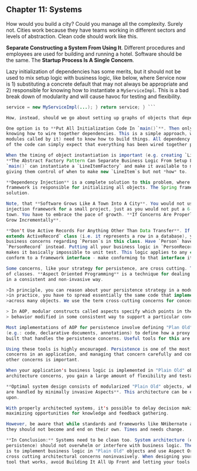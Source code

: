 ## Chapter 11: Systems

How would you build a city? Could you manage all the complexity. Surely not. Cities work because
they have teams working in different sectors and levels of abstraction. Clean code should work like
this.

**Separate Constructing a System From Using It**. Different procedures and employees are used for
building and running a hotel. Software should be the same. The **Startup Process Is A Single
Concern**. 

Lazy initialization of dependencies has some merits, but it should not be used to mix setup logic
with business logic, like below, where Service now is 1) substituting a concrete default that may
not always be appropriate and 2) responsible for knowing how to instantiate a `MyServiceImpl`. This
is a bad break down of modularity and will cause havoc for testing and flexibility.

```java public Service getService() { if (service == null) { // Good enough default for most cases?
service = new MyServiceImpl(...); } return service; } ```

How, instead, should we go about setting up graphs of objects that depend on each other?

One option is to **Put All Initialization Code In `main()`**. Then only one class is responsible for
knowing how to wire together dependencies. This is a simple approach, where only `main()` (and
modules called by it) need to know how to build things. All dependency flows *out* of main. The rest
of the code can simply expect that everything has been wired together properly.

When the timing of object instantiation is important (e.g. creating `LineItem`s to fill an `Order`),
**The Abstract Factory Pattern Can Separate Business Logic From Setup Logic**. In this case,
`main()` can instantiate a `LineItemFactory` and make it available to modules that need `LineItem`s,
giving them control of when to make new `LineItem`s but not *how* to.

**Dependency Injection** is a complete solution to this problem, where a special service or
framework is responsible for initializing all objects. The Spring framework for Java is a popular DI
solution.

Note, that **Software Grows Like A Town Into A City**. You would not use a full featured dependency
injection framework for a small project, just as you would not put a 6-lane highway through a small
town. You have to embrace the pace of growth. **If Concerns Are Properly Separated, Software Can
Grow Incrementally**.

**Don't Use Active Records For Anything Other Than Data Transfer**. If you have a `PersonRecord
extends ActiveRecord` class (i.e. it represents a row in a database), you should not combine your
business concerns regarding `Person`s in this class. Have `Person` have an instance of
`PersonRecord` instead. Putting all your business logic in `PersonRecord` is combining concerns, and
makes it basically impossible to unit test. This logic applies to any class you are making to
conform to a framework interface - make conforming to that interface it's only responsibility.

Some concerns, like your strategy for persistence, are cross cutting. They apply to a large number
of classes. **Aspect Oriented Programming** is a technique for dealing with cross cutting concerns
in a consistent and non-invasive way.

>In principle, you can reason about your persistence strategy in a modular, encapsulated way. Yet,
>in practice, you have to spread essentially the same code that implements the persistence strategy
>across many objects. We use the term cross-cutting concerns for concerns like these.

> In AOP, modular constructs called aspects specify which points in the system should have their
> behavior modified in some consistent way to support a particular concern.

Most implementations of AOP for persistence involve defining "Plan Old" objects, then using tools
(e.g.: code, declarative documents, annotations) to define how a proxy for that object should be
built that handles the persistence concerns. Useful tools for this are NHibernate and AspectJ.

Using these tools is highly encouraged. Persistence is one of the most common "cross-cutting"
concerns in an application, and managing that concern carefully and consistently and *isolated* from
other concerns is important.

When your application's business logic is implemented in "Plain Old" objects that are decoupled from
architecture concerns, you gain a large amount of flexibility and testability.

**Optimal system design consists of modularized "Plain Old" objects, where cross cutting concerns
are handled by minimally invasive Aspects**. This architecture can be easily tested and iterated
upon.

With properly architected systems, it's possible to delay decision making until the latest moment,
maximizing opportunities for knowledge and feedback gathering.

However, be aware that while standards and frameworks like NHibernate are useful for many reasons,
they should not become and end on their own. Times and needs change.

**In Conclusion:** Systems need to be clean too. System architecture (e.g. set up, logging strategy,
persistence) should not overwhelm or interfere with business logic. The best way to design systems
is to implement business logic in "Plain Old" objects and use Aspect Oriented Programming to handle
cross cutting architectural concerns noninvasively. When designing your system, use the simplest
tool that works, avoid Building It All Up Front and letting your tools become the master.
